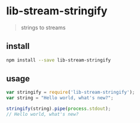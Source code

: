 # lib-stream-stringify

> strings to streams

## install

```bash
npm install --save lib-stream-stringify
```

## usage

```javascript
var stringify = require('lib-stream-stringify');
var string = "Hello world, what's new?";

stringify(string).pipe(process.stdout);
// Hello world, what's new?
```
